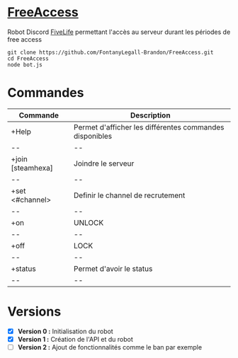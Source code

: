 # [FreeAccess](http://scarface06.xyz/bot/FreeAccess)

Robot Discord [FiveLife](https://gta-fivelife.fr) permettant l'accès au serveur durant les périodes de free access

    git clone https://github.com/FontanyLegall-Brandon/FreeAccess.git
    cd FreeAccess
    node bot.js

# Commandes

| **Commande** | **Description**  |
|--|--|
| +Help | Permet d'afficher les différentes commandes disponibles |
|--|--|
| +join [steamhexa] | Joindre le serveur |
|--|--|
| +set <#channel> | Definir le channel de recrutement |
|--|--|
| +on | UNLOCK |
|--|--|
| +off | LOCK |
|--|--|
| +status | Permet d'avoir le status |
|--|--|


# Versions

 - [x] **Version 0 :** Initialisation du robot
 - [x] **Version 1 :** Création de l'API et du robot
 - [ ] **Version 2 :** Ajout de fonctionnalités comme le ban par exemple
